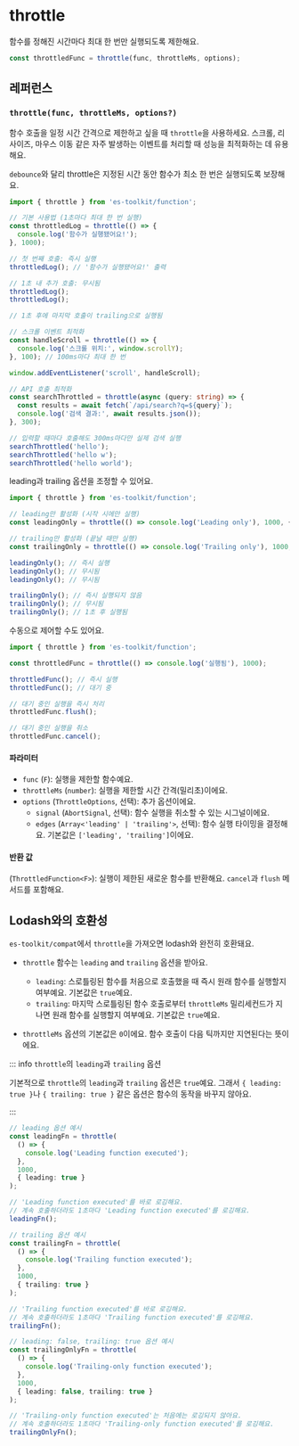 # throttle

함수를 정해진 시간마다 최대 한 번만 실행되도록 제한해요.

```typescript
const throttledFunc = throttle(func, throttleMs, options);
```

## 레퍼런스

### `throttle(func, throttleMs, options?)`

함수 호출을 일정 시간 간격으로 제한하고 싶을 때 `throttle`을 사용하세요. 스크롤, 리사이즈, 마우스 이동 같은 자주 발생하는 이벤트를 처리할 때 성능을 최적화하는 데 유용해요.

`debounce`와 달리 throttle은 지정된 시간 동안 함수가 최소 한 번은 실행되도록 보장해요.

```typescript
import { throttle } from 'es-toolkit/function';

// 기본 사용법 (1초마다 최대 한 번 실행)
const throttledLog = throttle(() => {
  console.log('함수가 실행됐어요!');
}, 1000);

// 첫 번째 호출: 즉시 실행
throttledLog(); // '함수가 실행됐어요!' 출력

// 1초 내 추가 호출: 무시됨
throttledLog();
throttledLog();

// 1초 후에 마지막 호출이 trailing으로 실행됨

// 스크롤 이벤트 최적화
const handleScroll = throttle(() => {
  console.log('스크롤 위치:', window.scrollY);
}, 100); // 100ms마다 최대 한 번

window.addEventListener('scroll', handleScroll);

// API 호출 최적화
const searchThrottled = throttle(async (query: string) => {
  const results = await fetch(`/api/search?q=${query}`);
  console.log('검색 결과:', await results.json());
}, 300);

// 입력할 때마다 호출해도 300ms마다만 실제 검색 실행
searchThrottled('hello');
searchThrottled('hello w');
searchThrottled('hello world');
```

leading과 trailing 옵션을 조정할 수 있어요.

```typescript
import { throttle } from 'es-toolkit/function';

// leading만 활성화 (시작 시에만 실행)
const leadingOnly = throttle(() => console.log('Leading only'), 1000, { edges: ['leading'] });

// trailing만 활성화 (끝날 때만 실행)
const trailingOnly = throttle(() => console.log('Trailing only'), 1000, { edges: ['trailing'] });

leadingOnly(); // 즉시 실행
leadingOnly(); // 무시됨
leadingOnly(); // 무시됨

trailingOnly(); // 즉시 실행되지 않음
trailingOnly(); // 무시됨
trailingOnly(); // 1초 후 실행됨
```

수동으로 제어할 수도 있어요.

```typescript
import { throttle } from 'es-toolkit/function';

const throttledFunc = throttle(() => console.log('실행됨'), 1000);

throttledFunc(); // 즉시 실행
throttledFunc(); // 대기 중

// 대기 중인 실행을 즉시 처리
throttledFunc.flush();

// 대기 중인 실행을 취소
throttledFunc.cancel();
```

#### 파라미터

- `func` (`F`): 실행을 제한할 함수예요.
- `throttleMs` (`number`): 실행을 제한할 시간 간격(밀리초)이에요.
- `options` (`ThrottleOptions`, 선택): 추가 옵션이에요.
  - `signal` (`AbortSignal`, 선택): 함수 실행을 취소할 수 있는 시그널이에요.
  - `edges` (`Array<'leading' | 'trailing'>`, 선택): 함수 실행 타이밍을 결정해요. 기본값은 `['leading', 'trailing']`이에요.

#### 반환 값

(`ThrottledFunction<F>`): 실행이 제한된 새로운 함수를 반환해요. `cancel`과 `flush` 메서드를 포함해요.

## Lodash와의 호환성

`es-toolkit/compat`에서 `throttle`을 가져오면 lodash와 완전히 호환돼요.

- `throttle` 함수는 `leading` and `trailing` 옵션을 받아요.

  - `leading`: 스로틀링된 함수를 처음으로 호출했을 때 즉시 원래 함수를 실행할지 여부예요. 기본값은 `true`예요.
  - `trailing`: 마지막 스로틀링된 함수 호출로부터 `throttleMs` 밀리세컨드가 지나면 원래 함수를 실행할지 여부예요. 기본값은 `true`예요.

- `throttleMs` 옵션의 기본값은 `0`이에요. 함수 호출이 다음 틱까지만 지연된다는 뜻이에요.

::: info `throttle`의 `leading`과 `trailing` 옵션

기본적으로 `throttle`의 `leading`과 `trailing` 옵션은 `true`예요. 그래서 `{ leading: true }`나 `{ trailing: true }` 같은 옵션은 함수의 동작을 바꾸지 않아요.

:::

```typescript
// leading 옵션 예시
const leadingFn = throttle(
  () => {
    console.log('Leading function executed');
  },
  1000,
  { leading: true }
);

// 'Leading function executed'를 바로 로깅해요.
// 계속 호출하더라도 1초마다 'Leading function executed'를 로깅해요.
leadingFn();

// trailing 옵션 예시
const trailingFn = throttle(
  () => {
    console.log('Trailing function executed');
  },
  1000,
  { trailing: true }
);

// 'Trailing function executed'를 바로 로깅해요.
// 계속 호출하더라도 1초마다 'Trailing function executed'를 로깅해요.
trailingFn();

// leading: false, trailing: true 옵션 예시
const trailingOnlyFn = throttle(
  () => {
    console.log('Trailing-only function executed');
  },
  1000,
  { leading: false, trailing: true }
);

// 'Trailing-only function executed'는 처음에는 로깅되지 않아요.
// 계속 호출하더라도 1초마다 'Trailing-only function executed'를 로깅해요.
trailingOnlyFn();
```
